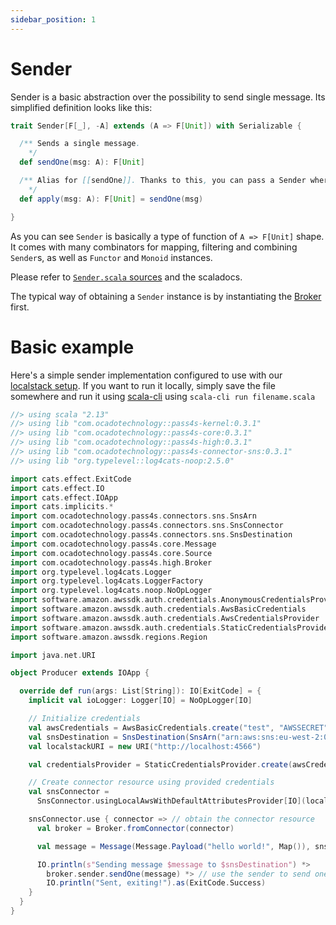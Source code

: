 ```yaml
---
sidebar_position: 1
---
```


# Sender

Sender is a basic abstraction over the possibility to send single message. Its simplified definition looks like this:

```scala
trait Sender[F[_], -A] extends (A => F[Unit]) with Serializable {

  /** Sends a single message.
    */
  def sendOne(msg: A): F[Unit]

  /** Alias for [[sendOne]]. Thanks to this, you can pass a Sender where a function type is expected.
    */
  def apply(msg: A): F[Unit] = sendOne(msg)

}
```

As you can see `Sender` is basically a type of function of `A => F[Unit]` shape. It comes with many combinators for mapping, filtering and combining `Sender`s, as well as `Functor` and `Monoid` instances.

Please refer to [`Sender.scala` sources](https://github.com/ocadotechnology/pass4s/blob/main/kernel/src/main/scala/com/ocadotechnology/pass4s/kernel/Sender.scala) and the scaladocs.

The typical way of obtaining a `Sender` instance is by instantiating the [Broker](Broker) first.

# Basic example

Here's a simple sender implementation configured to use with our [localstack setup](../localstack). If you want to run it locally, simply save the file somewhere and run it using [scala-cli](https://scala-cli.virtuslab.org/install) using `scala-cli run filename.scala`

```scala
//> using scala "2.13"
//> using lib "com.ocadotechnology::pass4s-kernel:0.3.1"
//> using lib "com.ocadotechnology::pass4s-core:0.3.1"
//> using lib "com.ocadotechnology::pass4s-high:0.3.1"
//> using lib "com.ocadotechnology::pass4s-connector-sns:0.3.1"
//> using lib "org.typelevel::log4cats-noop:2.5.0"

import cats.effect.ExitCode
import cats.effect.IO
import cats.effect.IOApp
import cats.implicits.*
import com.ocadotechnology.pass4s.connectors.sns.SnsArn
import com.ocadotechnology.pass4s.connectors.sns.SnsConnector
import com.ocadotechnology.pass4s.connectors.sns.SnsDestination
import com.ocadotechnology.pass4s.core.Message
import com.ocadotechnology.pass4s.core.Source
import com.ocadotechnology.pass4s.high.Broker
import org.typelevel.log4cats.Logger
import org.typelevel.log4cats.LoggerFactory
import org.typelevel.log4cats.noop.NoOpLogger
import software.amazon.awssdk.auth.credentials.AnonymousCredentialsProvider
import software.amazon.awssdk.auth.credentials.AwsBasicCredentials
import software.amazon.awssdk.auth.credentials.AwsCredentialsProvider
import software.amazon.awssdk.auth.credentials.StaticCredentialsProvider
import software.amazon.awssdk.regions.Region

import java.net.URI

object Producer extends IOApp {

  override def run(args: List[String]): IO[ExitCode] = {
    implicit val ioLogger: Logger[IO] = NoOpLogger[IO]

    // Initialize credentials
    val awsCredentials = AwsBasicCredentials.create("test", "AWSSECRET");
    val snsDestination = SnsDestination(SnsArn("arn:aws:sns:eu-west-2:000000000000:local_sns"))
    val localstackURI = new URI("http://localhost:4566")

    val credentialsProvider = StaticCredentialsProvider.create(awsCredentials)

    // Create connector resource using provided credentials 
    val snsConnector =
      SnsConnector.usingLocalAwsWithDefaultAttributesProvider[IO](localstackURI, Region.EU_WEST_2, credentialsProvider)

    snsConnector.use { connector => // obtain the connector resource
      val broker = Broker.fromConnector(connector)

      val message = Message(Message.Payload("hello world!", Map()), snsDestination)

      IO.println(s"Sending message $message to $snsDestination") *>
        broker.sender.sendOne(message) *> // use the sender to send one message
        IO.println("Sent, exiting!").as(ExitCode.Success)
    }
  }
}
```
